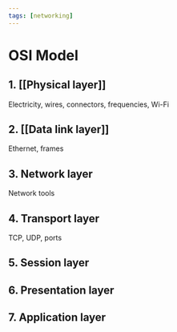 ```yaml
---
tags: [networking]
---
```


# OSI Model

## 1. [[Physical layer]]

Electricity, wires, connectors, frequencies, Wi-Fi

## 2. [[Data link layer]]

Ethernet, frames

## 3. Network layer

Network tools

## 4. Transport layer

TCP, UDP, ports

## 5. Session layer

## 6. Presentation layer

## 7. Application layer
